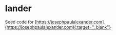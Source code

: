 # lander

Seed code for [https://josephpaulalexander.com](https://josephpaulalexander.com){:target="_blank"}
